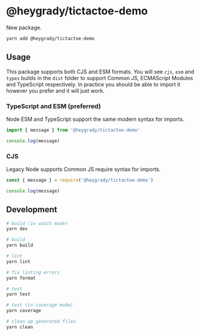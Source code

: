 # @heygrady/tictactoe-demo

New package.

```sh
yarn add @heygrady/tictactoe-demo
```

## Usage

This package supports both CJS and ESM formats. You will see `cjs`, `esm` and `types` builds in the `dist` folder to support Common JS, ECMAScript Modules and TypeScript respectively. In practice you should be able to import it however you prefer and it will just work.

### TypeScript and ESM (preferred)

Node ESM and TypeScript support the same modern syntax for imports.

```ts
import { message } from '@heygrady/tictactoe-demo'

console.log(message)
```

### CJS

Legacy Node supports Common JS require syntax for imports.

```js
const { message } = require('@heygrady/tictactoe-demo')

console.log(message)
```

## Development

```sh
# build (in watch mode)
yarn dev

# build
yarn build

# lint
yarn lint

# fix linting errors
yarn format

# test
yarn test

# test (in coverage mode)
yarn coverage

# clean up generated files
yarn clean
```
